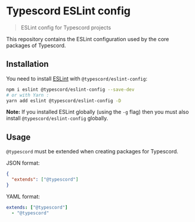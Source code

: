 # Typescord ESLint config

> ESLint config for Typescord projects

This repository contains the ESLint configuration used by the core packages of Typescord.

## Installation

You need to install [ESLint](http://eslint.org) with `@typescord/eslint-config`:

```sh
npm i eslint @typescord/eslint-config --save-dev
# or with Yarn :
yarn add eslint @typescord/eslint-config -D
```

**Note:** If you installed ESLint globally (using the `-g` flag) then you must also install `@typescord/eslint-config` globally.

## Usage

`@typescord` must be extended when creating packages for Typescord.

JSON format:

```json
{
  "extends": ["@typescord"]
}
```

YAML format:

```yaml
extends: ["@typescord"]
  - "@typescord"
```
